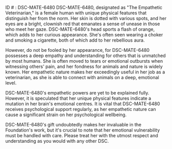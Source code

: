 ID # : DSC-MATE-6480
DSC-MATE-6480, designated as "The Empathetic Veterinarian," is a female human with unique physical features that distinguish her from the norm. Her skin is dotted with various spots, and her eyes are a bright, clownish red that emanates a sense of unease in those who meet her gaze. DSC-MATE-6480's head sports a flash of orange, which adds to her curious appearance. She's often seen wearing a choker and smoking a cigarette, both of which add to her rebellious aura.

However, do not be fooled by her appearance, for DSC-MATE-6480 possesses a deep empathy and understanding for others that is unmatched by most humans. She is often moved to tears or emotional outbursts when witnessing others' pain, and her fondness for animals and nature is widely known. Her empathetic nature makes her exceedingly useful in her job as a veterinarian, as she is able to connect with animals on a deep, emotional level.

DSC-MATE-6480's empathetic powers are yet to be explained fully. However, it is speculated that her unique physical features indicate a mutation in her brain's emotional centres. It is vital that DSC-MATE-6480 receives psychological support regularly, as her empathetic nature can cause a significant strain on her psychological wellbeing.

DSC-MATE-6480's gift undoubtedly makes her invaluable in the Foundation's work, but it's crucial to note that her emotional vulnerability must be handled with care. Please treat her with the utmost respect and understanding as you would with any other DSC.